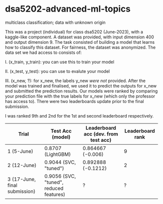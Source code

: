 # dsa5202-advanced-ml-topics
multiclass classification; data with unknown origin

This was a project (individual) for class dsa5202 (June-2023), with a kaggle-like component. A dataset was provided, with input dimension 400 and output dimension 9. The task consisted of building a model that learns how to classify this dataset. For fairness, the dataset was anonymized. The data set we had access to consists of:

I. (x_train, y_train): you can use this to train your model

II. (x_test, y_test): you can use to evalute your model

III. (x_new, ?): for x_new, the labels y_new *were not* provided. After the model was trained and finalised, we used it to predict the outputs for x_new and submitted the prediction results. Our models were ranked by comparing your prediction file with the true labels for x_new (which only the professor has access to). There were two leaderboards update prior to the final submission.

I was ranked 9th and 2nd for the 1st and second leaderboard respectively.

| Trial             | Test Acc (model)         | Leaderboard acc (dev. from test acc) | Leaderboard rank |
|-------------------|--------------------------|--------------------------------------|------------------|
| 1 (5-June)        | 0.8707 (LightGBM)        | 0.864667 (-0.006)                    | 9                |
| 2 (12-June)       | 0.9044 (SVC, "tuned")    | 0.892888 (-0.1212)                   | 2                |
| 3 (17-June, final submission) | 0.9056 (SVC, "tuned", reduced features)             | ?                   | ?           |

